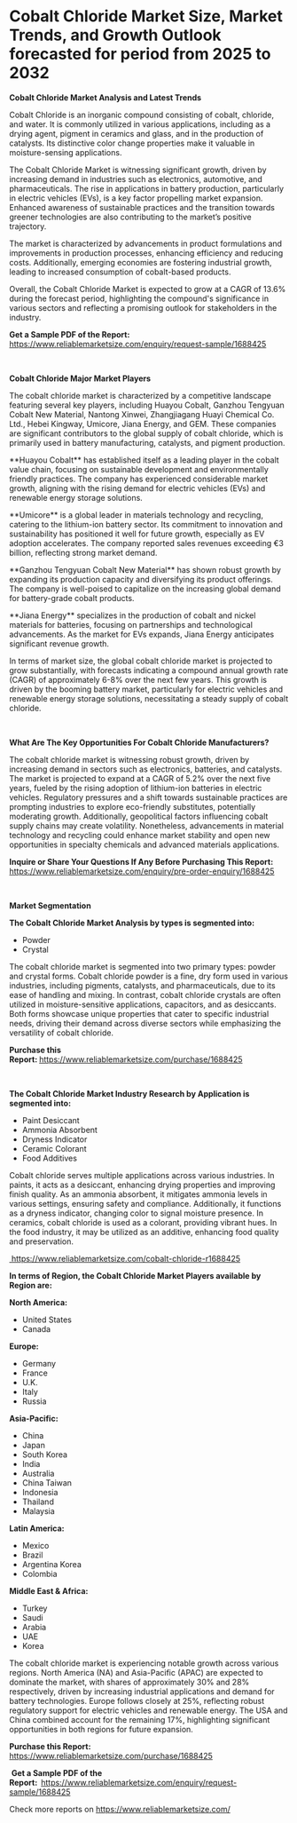 <p><h1>Cobalt Chloride Market Size, Market Trends, and Growth Outlook forecasted for period from 2025 to 2032</h1></p><p><strong>Cobalt Chloride Market Analysis and Latest Trends</strong></p>
<p><p>Cobalt Chloride is an inorganic compound consisting of cobalt, chloride, and water. It is commonly utilized in various applications, including as a drying agent, pigment in ceramics and glass, and in the production of catalysts. Its distinctive color change properties make it valuable in moisture-sensing applications. </p><p>The Cobalt Chloride Market is witnessing significant growth, driven by increasing demand in industries such as electronics, automotive, and pharmaceuticals. The rise in applications in battery production, particularly in electric vehicles (EVs), is a key factor propelling market expansion. Enhanced awareness of sustainable practices and the transition towards greener technologies are also contributing to the market’s positive trajectory. </p><p>The market is characterized by advancements in product formulations and improvements in production processes, enhancing efficiency and reducing costs. Additionally, emerging economies are fostering industrial growth, leading to increased consumption of cobalt-based products. </p><p>Overall, the Cobalt Chloride Market is expected to grow at a CAGR of 13.6% during the forecast period, highlighting the compound's significance in various sectors and reflecting a promising outlook for stakeholders in the industry.</p></p>
<p><strong>Get a Sample PDF of the Report:&nbsp;</strong> <a href="https://www.reliablemarketsize.com/enquiry/request-sample/1688425?utm_campaign=3511&utm_medium=2&utm_source=Github&utm_content=ia&utm_term=01042025&utm_id=cobalt-chloride">https://www.reliablemarketsize.com/enquiry/request-sample/1688425</a></p>
<p>&nbsp;</p>
<p><strong>Cobalt Chloride Major Market Players</strong></p>
<p><p>The cobalt chloride market is characterized by a competitive landscape featuring several key players, including Huayou Cobalt, Ganzhou Tengyuan Cobalt New Material, Nantong Xinwei, Zhangjiagang Huayi Chemical Co. Ltd., Hebei Kingway, Umicore, Jiana Energy, and GEM. These companies are significant contributors to the global supply of cobalt chloride, which is primarily used in battery manufacturing, catalysts, and pigment production.</p><p>**Huayou Cobalt** has established itself as a leading player in the cobalt value chain, focusing on sustainable development and environmentally friendly practices. The company has experienced considerable market growth, aligning with the rising demand for electric vehicles (EVs) and renewable energy storage solutions.</p><p>**Umicore** is a global leader in materials technology and recycling, catering to the lithium-ion battery sector. Its commitment to innovation and sustainability has positioned it well for future growth, especially as EV adoption accelerates. The company reported sales revenues exceeding €3 billion, reflecting strong market demand.</p><p>**Ganzhou Tengyuan Cobalt New Material** has shown robust growth by expanding its production capacity and diversifying its product offerings. The company is well-poised to capitalize on the increasing global demand for battery-grade cobalt products.</p><p>**Jiana Energy** specializes in the production of cobalt and nickel materials for batteries, focusing on partnerships and technological advancements. As the market for EVs expands, Jiana Energy anticipates significant revenue growth.</p><p>In terms of market size, the global cobalt chloride market is projected to grow substantially, with forecasts indicating a compound annual growth rate (CAGR) of approximately 6-8% over the next few years. This growth is driven by the booming battery market, particularly for electric vehicles and renewable energy storage solutions, necessitating a steady supply of cobalt chloride.</p></p>
<p>&nbsp;</p>
<p><strong>What Are The Key Opportunities For Cobalt Chloride Manufacturers?</strong></p>
<p><p>The cobalt chloride market is witnessing robust growth, driven by increasing demand in sectors such as electronics, batteries, and catalysts. The market is projected to expand at a CAGR of 5.2% over the next five years, fueled by the rising adoption of lithium-ion batteries in electric vehicles. Regulatory pressures and a shift towards sustainable practices are prompting industries to explore eco-friendly substitutes, potentially moderating growth. Additionally, geopolitical factors influencing cobalt supply chains may create volatility. Nonetheless, advancements in material technology and recycling could enhance market stability and open new opportunities in specialty chemicals and advanced materials applications.</p></p>
<p><strong>Inquire or Share Your Questions If Any Before Purchasing This Report:</strong> <a href="https://www.reliablemarketsize.com/enquiry/pre-order-enquiry/1688425?utm_campaign=3511&utm_medium=2&utm_source=Github&utm_content=ia&utm_term=01042025&utm_id=cobalt-chloride">https://www.reliablemarketsize.com/enquiry/pre-order-enquiry/1688425</a></p>
<p>&nbsp;</p>
<p><strong>Market Segmentation</strong></p>
<p><strong>The Cobalt Chloride Market Analysis by types is segmented into:</strong></p>
<p><ul><li>Powder</li><li>Crystal</li></ul></p>
<p><p>The cobalt chloride market is segmented into two primary types: powder and crystal forms. Cobalt chloride powder is a fine, dry form used in various industries, including pigments, catalysts, and pharmaceuticals, due to its ease of handling and mixing. In contrast, cobalt chloride crystals are often utilized in moisture-sensitive applications, capacitors, and as desiccants. Both forms showcase unique properties that cater to specific industrial needs, driving their demand across diverse sectors while emphasizing the versatility of cobalt chloride.</p></p>
<p><strong>Purchase this Report:&nbsp;</strong><a href="https://www.reliablemarketsize.com/purchase/1688425?utm_campaign=3511&utm_medium=2&utm_source=Github&utm_content=ia&utm_term=01042025&utm_id=cobalt-chloride">https://www.reliablemarketsize.com/purchase/1688425</a></p>
<p>&nbsp;</p>
<p><strong>The Cobalt Chloride Market Industry Research by Application is segmented into:</strong></p>
<p><ul><li>Paint Desiccant</li><li>Ammonia Absorbent</li><li>Dryness Indicator</li><li>Ceramic Colorant</li><li>Food Additives</li></ul></p>
<p><p>Cobalt chloride serves multiple applications across various industries. In paints, it acts as a desiccant, enhancing drying properties and improving finish quality. As an ammonia absorbent, it mitigates ammonia levels in various settings, ensuring safety and compliance. Additionally, it functions as a dryness indicator, changing color to signal moisture presence. In ceramics, cobalt chloride is used as a colorant, providing vibrant hues. In the food industry, it may be utilized as an additive, enhancing food quality and preservation.</p></p>
<p><a href="https://www.reliablemarketsize.com/cobalt-chloride-r1688425?utm_campaign=3511&utm_medium=2&utm_source=Github&utm_content=ia&utm_term=01042025&utm_id=cobalt-chloride">&nbsp;https://www.reliablemarketsize.com/cobalt-chloride-r1688425</a></p>
<p><strong>In terms of Region, the Cobalt Chloride Market Players available by Region are:</strong></p>
<p>
    <p> <strong> North America: </strong>
        <ul>
            <li>United States</li>
            <li>Canada</li>
        </ul>
        </p> 
    <p> <strong> Europe: </strong>
        <ul>
            <li>Germany</li>
            <li>France</li>
            <li>U.K.</li>
            <li>Italy</li>
            <li>Russia</li>
        </ul>
        </p> 
    <p> <strong> Asia-Pacific: </strong>
        <ul>
            <li>China</li>
            <li>Japan</li>
            <li>South Korea</li>
            <li>India</li>
            <li>Australia</li>
            <li>China Taiwan</li>
            <li>Indonesia</li>
            <li>Thailand</li>
            <li>Malaysia</li>
        </ul>
        </p> 
    <p> <strong> Latin America: </strong>
        <ul>
            <li>Mexico</li>
            <li>Brazil</li>
            <li>Argentina Korea</li>
            <li>Colombia</li>
        </ul>
        </p> 
    <p> <strong> Middle East & Africa: </strong>
        <ul>
            <li>Turkey</li>
            <li>Saudi</li>
            <li>Arabia</li>
            <li>UAE</li>
            <li>Korea</li>
        </ul>
    </p>
    </p>
<p><p>The cobalt chloride market is experiencing notable growth across various regions. North America (NA) and Asia-Pacific (APAC) are expected to dominate the market, with shares of approximately 30% and 28% respectively, driven by increasing industrial applications and demand for battery technologies. Europe follows closely at 25%, reflecting robust regulatory support for electric vehicles and renewable energy. The USA and China combined account for the remaining 17%, highlighting significant opportunities in both regions for future expansion.</p></p>
<p><strong>Purchase this Report: </strong><a href="https://www.reliablemarketsize.com/purchase/1688425?utm_campaign=3511&utm_medium=2&utm_source=Github&utm_content=ia&utm_term=01042025&utm_id=cobalt-chloride">https://www.reliablemarketsize.com/purchase/1688425</a></p>
<p>&nbsp;<strong>Get a Sample PDF of the Report:&nbsp;&nbsp;</strong><a href="https://www.reliablemarketsize.com/enquiry/request-sample/1688425?utm_campaign=3511&utm_medium=2&utm_source=Github&utm_content=ia&utm_term=01042025&utm_id=cobalt-chloride">https://www.reliablemarketsize.com/enquiry/request-sample/1688425</a></p>
<p><strong></strong></p>
<p>Check more reports on <a href="https://www.reliablemarketsize.com/?utm_campaign=3511&utm_medium=2&utm_source=Github&utm_content=ia&utm_term=01042025&utm_id=cobalt-chloride">https://www.reliablemarketsize.com/</a></p>